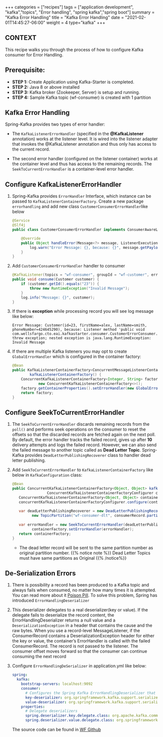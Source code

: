 +++
categories = ["recipes"]
tags = ["application development", "kafka","topics", "Error handling", "spring kafka","spring boot"]
summary = "Kafka Error Handling"
title = "Kafka Error Handling"
date = "2021-02-01T14:45:27-06:00"
weight = 4
type="kafka"
+++

## CONTEXT
This recipe walks you through the process of how to configure Kafka consumer for Error Handling.

## Prerequisite:

- **STEP 1:** Create Application using Kafka-Starter is completed.
- **STEP 2:** Java 8 or above installed
- **STEP 3:** Kafka broker (Zookeeper, Server) is setup and running.
- **STEP 4:** Sample Kafka topic (wf-consumer) is created with 1 partition 


## Kafka Error Handling

Spring-Kafka provides two types of error handler: 

* The `KafkaListenerErrorHandler` (specified in the **@KafkaListener** annotation) works at the listener level. 
  It is wired into the listener adapter that invokes the @KafkaListener annotation and thus only has access to the current record.

* The second error handler (configured on the listener container) works at the container level and thus has access to the remaining records. 
  The `SeekToCurrentErrorHandler` is a container-level error handler.
  
## Configure KafkaListenerErrorHandler 

1. Spring-Kafka provides `ErrorHandler` Interface, which instance can be passed to `KafkaListenerContainerFactory`.
   Create a new package `errorhandling` and add new class `CustomerConsumerErrorHandler`like below
   
    ```java
    @Service
    @Slf4j
    public class CustomerConsumerErrorHandler implements ConsumerAwareListenerErrorHandler {
    
        @Override
        public Object handleError(Message<?> message, ListenerExecutionFailedException exception, Consumer<?, ?> consumer) {
            log.warn("Error Message: {}, because: {}", message.getPayload(), exception.getMessage());
        }
    }
   ```
   
   
1. Add `CustomerConsumerErrorHandler` handler to consumer

    ```java
    @KafkaListener(topics = "wf-consumer", groupId = "wf-customer", errorHandler = "customerConsumerErrorHandler")
    public void consume(Customer customer) {
        if (customer.getId().equals("23")) {
            throw new RuntimeException("Invalid Message");
        }
        log.info("Message: {}", customer);
    }
    ```
   
1. If there is **exception** while processing record you will see log message like below:

    ```shell script
    Error Message: Customer(id=23, firstName=alex, lastName=smith, phoneNumber=424645290), because: Listener method 'public void com.wellsfargo.cto.eai.kafkastarter.consumer.CustomerErrorConsumer.consume(com.wellsfargo.cto.eai.kafkastarter.model.Customer)' threw exception; nested exception is java.lang.RuntimeException: Invalid Message
    ```   
   
1. If there are multiple Kafka listeners you may opt to create `GlobalErrorHandler` which is configured in the container factory:
   
    ```java
    @Bean
    public KafkaListenerContainerFactory<ConcurrentMessageListenerContainer<Integer, String>>
            kafkaListenerContainerFactory() {
        ConcurrentKafkaListenerContainerFactory<Integer, String> factory =
                new ConcurrentKafkaListenerContainerFactory<>();
        factory.getContainerProperties().setErrorHandler(new GlobalErrorHandler());
        return factory;
    }
    ```      

## Configure SeekToCurrentErrorHandler  

1. The `SeekToCurrentErrorHandler` discards remaining records from the `poll()` and performs seek operations on the consumer to reset the 
    offsets so that the discarded records are fetched again on the next poll. 
    By default, the error handler tracks the failed record, gives up after **10** delivery attempts and logs the failed record. 
    However, we can also send the failed message to another topic called as **Dead Letter Topic**. Spring-Kafka provides `DeadLetterPublishingRecoverer` class to handler dead letter
    publishing.

1. Add `SeekToCurrentErrorHandler` to `KafkaListenerContainerFactory` like below in `KafkaConfiguration` class:

    ```java
    @Bean
    public ConcurrentKafkaListenerContainerFactory<Object, Object> kafkaListenerContainerFactory(
                    ConcurrentKafkaListenerContainerFactoryConfigurer concurrentKafkaListenerContainerFactoryConfigurer) {
       ConcurrentKafkaListenerContainerFactory<Object, Object> containerFactory = new ConcurrentKafkaListenerContainerFactory<>();
       concurrentKafkaListenerContainerFactoryConfigurer.configure(containerFactory, consumerFactory());
        
       var deadLetterPublishingRecoverer = new DeadLetterPublishingRecoverer(kafkaOperations(), ((consumerRecord, e) ->
             new TopicPartition("wf-consumer-dlt", consumerRecord.partition())));
        
       var errorHandler = new SeekToCurrentErrorHandler(deadLetterPublishingRecoverer, new FixedBackOff(5L, 2L));
             containerFactory.setErrorHandler(errorHandler);
       return containerFactory;
    }     
    ```
    * The dead letter record will be sent to the same partition number as original partition number. {{% notice note %}} Dead Letter Topics must have same partitions as Original {{% /notice%}}

## De-Serialization Errors

1. There is possibility a record has been produced to a Kafka topic and always fails when consumed, no matter how many times it is attempted. You can read more about it 
    [Poison Pill](https://www.confluent.io/blog/spring-kafka-can-your-kafka-consumers-handle-a-poison-pill/). To solve this problem, Spring has introduced `ErrorHandlingDeserializer`
    
1. This deserializer delegates to a real deserializer(key or value). If the delegate fails to deserialize the record content, the ErrorHandlingDeserializer returns a null value 
    and a `DeserializationException` in a header that contains the cause and the raw bytes. When you use a record-level MessageListener, 
    if the ConsumerRecord contains a DeserializationException header for either the key or value, the container’s ErrorHandler is called with the failed ConsumerRecord. 
    The record is not passed to the listener. The consumer offset moves forward so that the consumer can continue consuming the next record

1. Configure `ErrorHandlingDeSerializer` in application.yml like below:

    ```yaml
    spring:
      kafka:
        bootstrap-servers: localhost:9092
        consumer:
          # Configures the Spring Kafka ErrorHandlingDeserializer that delegates to the 'real' deserializers
          key-deserializer: org.springframework.kafka.support.serializer.ErrorHandlingDeserializer
          value-deserializer: org.springframework.kafka.support.serializer.ErrorHandlingDeserializer
        properties:
          # Delegate deserializers
          spring.deserializer.key.delegate.class: org.apache.kafka.common.serialization.StringDeserializer
          spring.deserializer.value.delegate.class: org.springframework.kafka.support.serializer.JsonDeserializer
    ```    
    
    The source code can be found in [WF Github](http://hop.hosting.wellsfargo.com/kafka-starter)
